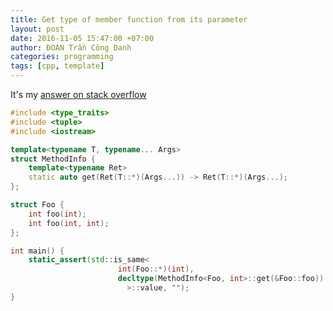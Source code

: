 ```yaml
---
title: Get type of member function from its parameter
layout: post
date: 2016-11-05 15:47:00 +07:00
author: ĐOÀN Trần Công Danh
categories: programming
tags: [cpp, template]
---
```


It's my [answer on stack overflow][1]

```cpp
#include <type_traits>
#include <tuple>
#include <iostream>

template<typename T, typename... Args>
struct MethodInfo {
    template<typename Ret>
    static auto get(Ret(T::*)(Args...)) -> Ret(T::*)(Args...);
};

struct Foo {
    int foo(int);
    int foo(int, int);
};

int main() {  
    static_assert(std::is_same<
                        int(Foo::*)(int), 
                        decltype(MethodInfo<Foo, int>::get(&Foo::foo))
                          >::value, "");
}
```

[1]: //stackoverflow.com/a/40434788/4115625
